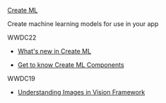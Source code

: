 [Create ML](https://developer.apple.com/machine-learning/create-ml/)

Create machine learning models for use in your app

WWDC22

* [What's new in Create ML](https://developer.apple.com/videos/play/wwdc2022/110332)

* [Get to know Create ML Components](https://developer.apple.com/videos/play/wwdc2022/10019)

WWDC19

* [Understanding Images in Vision Framework](https://developer.apple.com/videos/play/wwdc2019/222)
